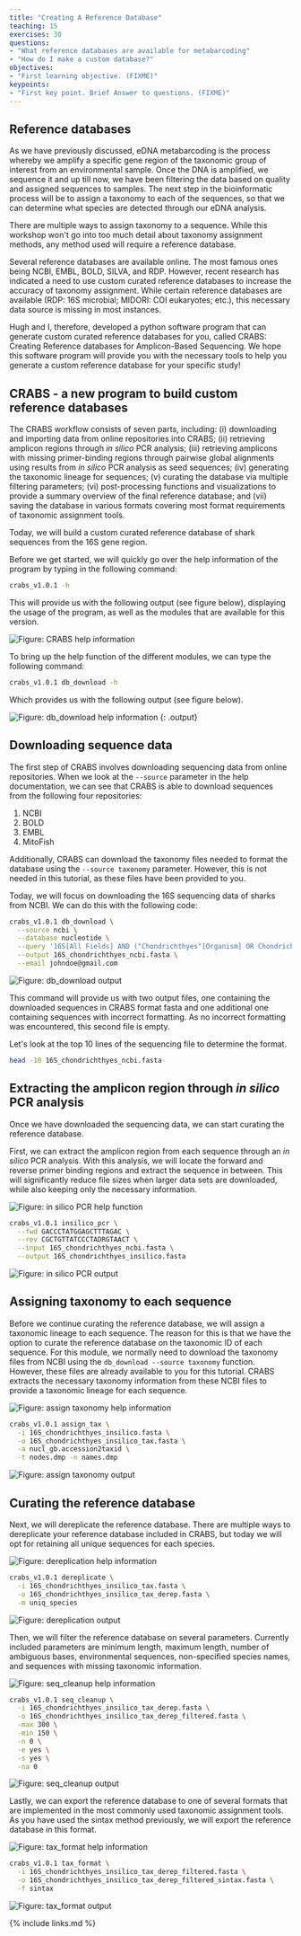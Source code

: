 ```yaml
---
title: "Creating A Reference Database"
teaching: 15
exercises: 30
questions:
- "What reference databases are available for metabarcoding"
- "How do I make a custom database?"
objectives:
- "First learning objective. (FIXME)"
keypoints:
- "First key point. Brief Answer to questions. (FIXME)"
---
```


## Reference databases

As we have previously discussed, eDNA metabarcoding is the process whereby we amplify a specific gene region of the taxonomic group of interest from an environmental sample. Once the DNA is amplified, we sequence it and up till now, we have been filtering the data based on quality and assigned sequences to samples. The next step in the bioinformatic process will be to assign a taxonomy to each of the sequences, so that we can determine what species are detected through our eDNA analysis.

There are multiple ways to assign taxonomy to a sequence. While this workshop won't go into too much detail about taxonomy assignment methods, any method used will require a reference database.

Several reference databases are available online. The most famous ones being NCBI, EMBL, BOLD, SILVA, and RDP. However, recent research has indicated a need to use custom curated reference databases to increase the accuracy of taxonomy assignment. While certain reference databases are available (RDP: 16S microbial; MIDORI: COI eukaryotes; etc.), this necessary data source is missing in most instances.

Hugh and I, therefore, developed a python software program that can generate custom curated reference databases for you, called CRABS: Creating Reference databases for Amplicon-Based Sequencing. We hope this software program will provide you with the necessary tools to help you generate a custom reference database for your specific study!

## CRABS - a new program to build custom reference databases

The CRABS workflow consists of seven parts, including: (i) downloading and importing data from online repositories into CRABS; (ii) retrieving amplicon regions through *in silico* PCR analysis; (iii) retrieving amplicons with missing primer-binding regions through pairwise global alignments using results from *in silico* PCR analysis as seed sequences; (iv) generating the taxonomic lineage for sequences; (v) curating the database via multiple filtering parameters; (vi) post-processing functions and visualizations to provide a summary overview of the final reference database; and (vii) saving the database in various formats covering most format requirements of taxonomic assignment tools.

Today, we will build a custom curated reference database of shark sequences from the 16S gene region.

Before we get started, we will quickly go over the help information of the program by typing in the following command:

```bash
crabs_v1.0.1 -h
```

This will provide us with the following output (see figure below), displaying the usage of the program, as well as the modules that are available for this version.

![Figure: CRABS help information](../fig/crabs_help.png)

To bring up the help function of the different modules, we can type the following command:

```bash
crabs_v1.0.1 db_download -h
```

Which provides us with the following output (see figure below).


![Figure: db_download help information](../fig/db_download_help.png)
{: .output}

## Downloading sequence data

The first step of CRABS involves downloading sequencing data from online repositories. When we look at the `--source` parameter in the help documentation, we can see that CRABS is able to download sequences from the following four repositories:

1. NCBI
2. BOLD
3. EMBL
4. MitoFish

Additionally, CRABS can download the taxonomy files needed to format the database using the `--source taxonomy` parameter. However, this is not needed in this tutorial, as these files have been provided to you.

Today, we will focus on downloading the 16S sequencing data of sharks from NCBI. We can do this with the following code:

```bash
crabs_v1.0.1 db_download \
  --source ncbi \
  --database nucleotide \
  --query '16S[All Fields] AND ("Chondrichthyes"[Organism] OR Chondrichthyes[All Fields]) AND ("1"[SLEN] : "50000"[SLEN])' \
  --output 16S_chondrichthyes_ncbi.fasta \
  --email johndoe@gmail.com 
```

![Figure: db_download output](../fig/db_download_output.png)

This command will provide us with two output files, one containing the downloaded sequences in CRABS format fasta and one additional one containing sequences with incorrect formatting. As no incorrect formatting was encountered, this second file is empty.

Let's look at the top 10 lines of the sequencing file to determine the format.

```bash
head -10 16S_chondrichthyes_ncbi.fasta
```

## Extracting the amplicon region through *in silico* PCR analysis

Once we have downloaded the sequencing data, we can start curating the reference database.

First, we can extract the amplicon region from each sequence through an *in silico* PCR analysis. With this analysis, we will locate the forward and reverse primer binding regions and extract the sequence in between. This will significantly reduce file sizes when larger data sets are downloaded, while also keeping only the necessary information.

![Figure: in silico PCR help function](../fig/insilico_help.png)

```bash
crabs_v1.0.1 insilico_pcr \
  --fwd GACCCTATGGAGCTTTAGAC \
  --rev CGCTGTTATCCCTADRGTAACT \
  --input 16S_chondrichthyes_ncbi.fasta \
  --output 16S_chondrichthyes_insilico.fasta
```

![Figure: in silico PCR output](../fig/insilico_results.png)

## Assigning taxonomy to each sequence

Before we continue curating the reference database, we will assign a taxonomic lineage to each sequence. The reason for this is that we have the option to curate the reference database on the taxonomic ID of each sequence. For this module, we normally need to download the taxonomy files from NCBI using the `db_download --source taxonomy` function. However, these files are already available to you for this tutorial. CRABS extracts the necessary taxonomy information from these NCBI files to provide a taxonomic lineage for each sequence.

![Figure: assign taxonomy help information](../fig/assign_help.png)

```bash
crabs_v1.0.1 assign_tax \
  -i 16S_chondrichthyes_insilico.fasta \
  -o 16S_chondrichthyes_insilico_tax.fasta \
  -a nucl_gb.accession2taxid \
  -t nodes.dmp -n names.dmp
```

![Figure: assign taxonomy output](../fig/assign_output.png)

## Curating the reference database

Next, we will dereplicate the reference database. There are multiple ways to dereplicate your reference database included in CRABS, but today we will opt for retaining all unique sequences for each species.

![Figure: dereplication help information](../fig/derep_help.png)

```bash
crabs_v1.0.1 dereplicate \
  -i 16S_chondrichthyes_insilico_tax.fasta \
  -o 16S_chondrichthyes_insilico_tax_derep.fasta \
  -m uniq_species
```

![Figure: dereplication output](../fig/derep_output.png)

Then, we will filter the reference database on several parameters. Currently included parameters are minimum length, maximum length, number of ambiguous bases, environmental sequences, non-specified species names, and sequences with missing taxonomic information.

![Figure: seq_cleanup help information](../fig/clean_help.png)

```bash
crabs_v1.0.1 seq_cleanup \
  -i 16S_chondrichthyes_insilico_tax_derep.fasta \
  -o 16S_chondrichthyes_insilico_tax_derep_filtered.fasta \
  -max 300 \
  -min 150 \
  -n 0 \
  -e yes \
  -s yes \
  -na 0
```

![Figure: seq_cleanup output](../fig/clean_output.png)

Lastly, we can export the reference database to one of several formats that are implemented in the most commonly used taxonomic assignment tools. As you have used the sintax method previously, we will export the reference database in this format.

![Figure: tax_format help information](../fig/format_help.png)

```bash
crabs_v1.0.1 tax_format \
  -i 16S_chondrichthyes_insilico_tax_derep_filtered.fasta \
  -o 16S_chondrichthyes_insilico_tax_derep_filtered_sintax.fasta \
  -f sintax
```

![Figure: tax_format output](../fig/format_output.png)


{% include links.md %}